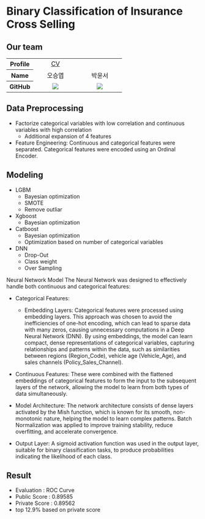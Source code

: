 # Binary Classification of Insurance Cross Selling

## Our team
<div align="center">
<table width="950">
    <thead>
    </thead>
    <tbody>
    <tr>
        <th>Profile</th>
         <td width="100" align="center">
              <a href="https://seungyeopoh.github.io/CV/">
                CV
            </a>
        </td>
        <td width="100" align="center">
<!--            <a href="https://github.com/"> -->
<!--                 test -->
            </a>
        </td>
    </tr>
    <tr>
        <th>Name</th>
        <td width="100" align="center">오승엽</td>
        <td width="100" align="center">박윤서</td>
    </tr>
    <tr>
        <th>GitHub</th>
        <td width="100" align="center">
            <a href="https://github.com/SEUNGYEOPOH">
                <img src="http://img.shields.io/badge/SEUNGYEOPOH-green?style=social&logo=github"/>
            </a>
        </td>
        <td width="100" align="center">
            <a href="https://github.com/Gangsui">
                <img src="http://img.shields.io/badge/Gangsui-green?style=social&logo=github"/>
            </a>
        </td>
    </tr>
    </tbody>
</table>
</div>

## Data Preprocessing
- Factorize categorical variables with low correlation and continuous variables with high correlation
    - Additional expansion of 4 features
- Feature Engineering: Continuous and categorical features were separated. Categorical features were encoded using an Ordinal Encoder.

## Modeling
- LGBM
  - Bayesian optimization
  - SMOTE
  - Remove outliar
- Xgboost
  - Bayesian optimization
- Catboost
  - Bayesian optimization
  - Optimization based on number of categorical variables
- DNN
  - Drop-Out
  - Class weight
  - Over Sampling
    
Neural Network Model
The Neural Network was designed to effectively handle both continuous and categorical features:

- Categorical Features:

   - Embedding Layers: Categorical features were processed using embedding layers. This approach was chosen to avoid the inefficiencies of one-hot encoding, which can lead to sparse data with many zeros, causing unnecessary computations in a Deep Neural Network (DNN). By using embeddings, the model can learn compact, dense representations of categorical variables, capturing relationships and patterns within the data, such as similarities between regions (Region_Code), vehicle age (Vehicle_Age), and sales channels (Policy_Sales_Channel).
     
- Continuous Features: These were combined with the flattened embeddings of categorical features to form the input to the subsequent layers of the network, allowing the model to learn from both types of data simultaneously.

- Model Architecture: The network architecture consists of dense layers activated by the Mish function, which is known for its smooth, non-monotonic nature, helping the model to learn complex patterns. Batch Normalization was applied to improve training stability, reduce overfitting, and accelerate convergence.

- Output Layer: A sigmoid activation function was used in the output layer, suitable for binary classification tasks, to produce probabilities indicating the likelihood of each class.

## Result
- Evaluation : ROC Curve
- Public Score : 0.89585
- Private Score : 0.89562
- top 12.9% based on private score
